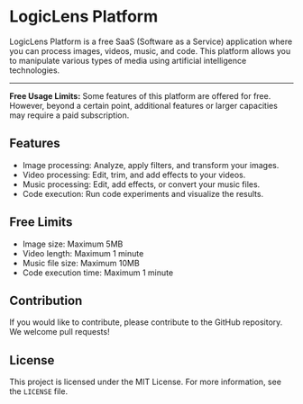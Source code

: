 # LogicLens Platform

LogicLens Platform is a free SaaS (Software as a Service) application where you can process images, videos, music, and code. This platform allows you to manipulate various types of media using artificial intelligence technologies.

---

**Free Usage Limits:** Some features of this platform are offered for free. However, beyond a certain point, additional features or larger capacities may require a paid subscription.

## Features

- Image processing: Analyze, apply filters, and transform your images.
- Video processing: Edit, trim, and add effects to your videos.
- Music processing: Edit, add effects, or convert your music files.
- Code execution: Run code experiments and visualize the results.

## Free Limits

- Image size: Maximum 5MB
- Video length: Maximum 1 minute
- Music file size: Maximum 10MB
- Code execution time: Maximum 1 minute



## Contribution

If you would like to contribute, please contribute to the GitHub repository. We welcome pull requests!

## License

This project is licensed under the MIT License. For more information, see the `LICENSE` file.
